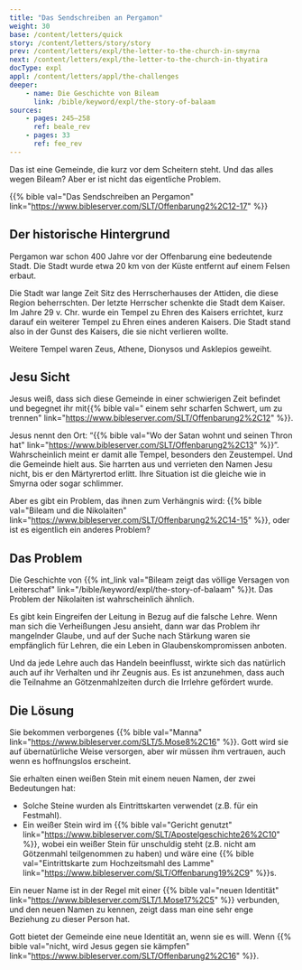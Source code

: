 ```yaml
---
title: "Das Sendschreiben an Pergamon"
weight: 30
base: /content/letters/quick
story: /content/letters/story/story
prev: /content/letters/expl/the-letter-to-the-church-in-smyrna
next: /content/letters/expl/the-letter-to-the-church-in-thyatira
docType: expl
appl: /content/letters/appl/the-challenges
deeper:
    - name: Die Geschichte von Bileam
      link: /bible/keyword/expl/the-story-of-balaam
sources: 
    - pages: 245–258
      ref: beale_rev
    - pages: 33
      ref: fee_rev
---
```


Das ist eine Gemeinde, die kurz vor dem Scheitern steht. Und das alles wegen Bileam? Aber er ist nicht das eigentliche Problem.

{{% bible val="Das Sendschreiben an Pergamon" link="https://www.bibleserver.com/SLT/Offenbarung2%2C12-17" %}}

## Der historische Hintergrund

<a name="48a1"></a>
Pergamon war schon 400 Jahre vor der Offenbarung eine bedeutende Stadt. Die Stadt wurde etwa 20 km von der Küste entfernt auf einem Felsen erbaut.

Die Stadt war lange Zeit Sitz des Herrscherhauses der Attiden, die diese Region beherrschten. Der letzte Herrscher schenkte die Stadt dem Kaiser. Im Jahre 29 v. Chr. wurde ein Tempel zu Ehren des Kaisers errichtet, kurz darauf ein weiterer Tempel zu Ehren eines anderen Kaisers. Die Stadt stand also in der Gunst des Kaisers, die sie nicht verlieren wollte.

Weitere Tempel waren Zeus, Athene, Dionysos und Asklepios geweiht.

## Jesu Sicht

<a name="dc77"></a>
Jesus weiß, dass sich diese Gemeinde in einer schwierigen Zeit befindet und begegnet ihr mit{{% bible val=" einem sehr scharfen Schwert, um zu trennen" link="https://www.bibleserver.com/SLT/Offenbarung2%2C12" %}}.

Jesus nennt den Ort: “{{% bible val="Wo der Satan wohnt und seinen Thron hat" link="https://www.bibleserver.com/SLT/Offenbarung2%2C13" %}}”. Wahrscheinlich meint er damit alle Tempel, besonders den Zeustempel. Und die Gemeinde hielt aus. Sie harrten aus und verrieten den Namen Jesu nicht, bis er den Märtyrertod erlitt. Ihre Situation ist die gleiche wie in Smyrna oder sogar schlimmer.

Aber es gibt ein Problem, das ihnen zum Verhängnis wird: {{% bible val="Bileam und die Nikolaiten" link="https://www.bibleserver.com/SLT/Offenbarung2%2C14-15" %}}, oder ist es eigentlich ein anderes Problem?

## Das Problem

<a name="7e5f"></a>
Die Geschichte von {{% int_link val="Bileam zeigt das völlige Versagen von Leiterschaf" link="/bible/keyword/expl/the-story-of-balaam" %}}t. Das Problem der Nikolaiten ist wahrscheinlich ähnlich.

Es gibt kein Eingreifen der Leitung in Bezug auf die falsche Lehre. Wenn man sich die Verheißungen Jesu ansieht, dann war das Problem ihr mangelnder Glaube, und auf der Suche nach Stärkung waren sie empfänglich für Lehren, die ein Leben in Glaubenskompromissen anboten.

Und da jede Lehre auch das Handeln beeinflusst, wirkte sich das natürlich auch auf ihr Verhalten und ihr Zeugnis aus. Es ist anzunehmen, dass auch die Teilnahme an Götzenmahlzeiten durch die Irrlehre gefördert wurde.

## Die Lösung

<a name="85d8"></a>
Sie bekommen verborgenes {{% bible val="Manna" link="https://www.bibleserver.com/SLT/5.Mose8%2C16" %}}. Gott wird sie auf übernatürliche Weise versorgen, aber wir müssen ihm vertrauen, auch wenn es hoffnungslos erscheint.

Sie erhalten einen weißen Stein mit einem neuen Namen, der zwei Bedeutungen hat:

- Solche Steine wurden als Eintrittskarten verwendet (z.B. für ein Festmahl).
- Ein weißer Stein wird im {{% bible val="Gericht genutzt" link="https://www.bibleserver.com/SLT/Apostelgeschichte26%2C10" %}}, wobei ein weißer Stein für unschuldig steht (z.B. nicht am Götzenmahl teilgenommen zu haben) und wäre eine {{% bible val="Eintrittskarte zum Hochzeitsmahl des Lamme" link="https://www.bibleserver.com/SLT/Offenbarung19%2C9" %}}s.

Ein neuer Name ist in der Regel mit einer {{% bible val="neuen Identität" link="https://www.bibleserver.com/SLT/1.Mose17%2C5" %}} verbunden, und den neuen Namen zu kennen, zeigt dass man eine sehr enge Beziehung zu dieser Person hat.

Gott bietet der Gemeinde eine neue Identität an, wenn sie es will. Wenn {{% bible val="nicht, wird Jesus gegen sie kämpfen" link="https://www.bibleserver.com/SLT/Offenbarung2%2C16" %}}.
